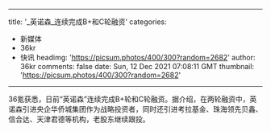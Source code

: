 
---
title: '_英诺森_连续完成B+和C轮融资'
categories: 
 - 新媒体
 - 36kr
 - 快讯
headimg: 'https://picsum.photos/400/300?random=2682'
author: 36kr
comments: false
date: Sun, 12 Dec 2021 07:08:11 GMT
thumbnail: 'https://picsum.photos/400/300?random=2682'
---

<div>   
36氪获悉，日前“英诺森”连续完成B+轮和C轮融资。据介绍，在两轮融资中，英诺森引进央企华侨城集团作为战略投资者，同时还引进考拉基金、珠海领先贝鑫、信合达、天津君德等机构，老股东继续跟投。  
</div>
            